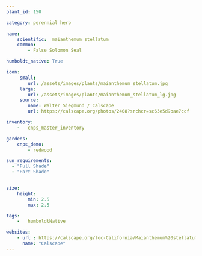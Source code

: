 ```yaml
---
plant_id: 150 

category: perennial herb

name: 
    scientific:  maianthemum stellatum
    common: 
        - False Solomon Seal 

humboldt_native: True

icon: 
     small: 
        url: /assets/images/plants/maianthemum_stellatum.jpg
     large: 
        url: /assets/images/plants/maianthemum_stellatum_lg.jpg 
     source: 
        name: Walter Siegmund / Calscape
        url: https://calscape.org/photos/2408?srchcr=sc63e5d9bae7ccf 

inventory: 
    -   cnps_master_inventory

gardens:
    cnps_demo:
        - redwood

sun_requirements:
  - "Full Shade"
  - "Part Shade"


size:
    height: 
        min: 2.5
        max: 2.5

tags:  
    -   humboldtNative

websites:
    - url : https://calscape.org/loc-California/Maianthemum%20stellatum(%20) 
      name: "Calscape"
---
```

